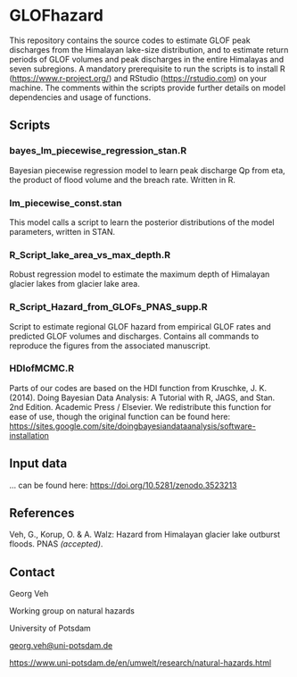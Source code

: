 # GLOFhazard

This repository contains the source codes to estimate GLOF peak discharges from the Himalayan lake-size distribution, 
and to estimate return periods of GLOF volumes and peak discharges in the entire Himalayas and seven subregions.
A mandatory prerequisite to run the scripts is to install R (https://www.r-project.org/) and 
RStudio (https://rstudio.com) on your machine. The comments within the scripts provide further details on model dependencies
and usage of functions. 


## Scripts

### bayes_lm_piecewise_regression_stan.R

Bayesian piecewise regression model to learn peak discharge Qp from eta, the product of flood volume and the breach rate. Written in R.

### lm_piecewise_const.stan

This model calls a script to learn the posterior distributions of the model parameters, written in STAN.

### R_Script_lake_area_vs_max_depth.R

Robust regression model to estimate the maximum depth of Himalayan glacier lakes from glacier lake area.

### R_Script_Hazard_from_GLOFs_PNAS_supp.R

Script to estimate regional GLOF hazard from empirical GLOF rates and predicted GLOF volumes and discharges. Contains all commands to reproduce the figures from the associated manuscript.

### HDIofMCMC.R

Parts of our codes are based on the HDI function from Kruschke, J. K. (2014). Doing Bayesian Data Analysis: 
A Tutorial with R, JAGS, and Stan. 2nd Edition. Academic Press / Elsevier. We redistribute this function for ease of use, though the original function can be found here: https://sites.google.com/site/doingbayesiandataanalysis/software-installation


## Input data

... can be found here: https://doi.org/10.5281/zenodo.3523213


## References

Veh, G., Korup, O. & A. Walz: Hazard from Himalayan glacier lake outburst floods. PNAS *(accepted)*.

## Contact

Georg Veh

Working group on natural hazards

University of Potsdam

georg.veh@uni-potsdam.de

https://www.uni-potsdam.de/en/umwelt/research/natural-hazards.html
